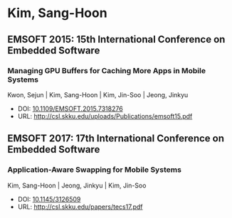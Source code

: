 # Kim, Sang-Hoon

## EMSOFT 2015: 15th International Conference on Embedded Software

### Managing GPU Buffers for Caching More Apps in Mobile Systems
Kwon, Sejun | Kim, Sang-Hoon | Kim, Jin-Soo | Jeong, Jinkyu
* DOI: [10.1109/EMSOFT.2015.7318276](https://doi.org/10.1109/EMSOFT.2015.7318276)
* URL: <http://csl.skku.edu/uploads/Publications/emsoft15.pdf>

## EMSOFT 2017: 17th International Conference on Embedded Software

### Application-Aware Swapping for Mobile Systems
Kim, Sang-Hoon | Jeong, Jinkyu | Kim, Jin-Soo
* DOI: [10.1145/3126509](https://doi.org/10.1145/3126509)
* URL: <http://csl.skku.edu/papers/tecs17.pdf>

